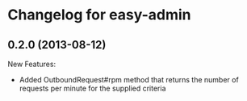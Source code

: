 # Changelog for easy-admin

## 0.2.0 (2013-08-12)

New Features:

* Added OutboundRequest#rpm method that returns the number of requests per minute for the supplied criteria
